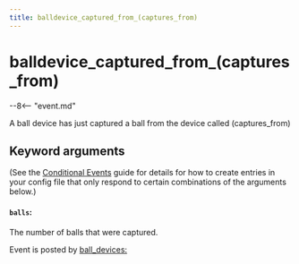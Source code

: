 ```yaml
---
title: balldevice_captured_from_(captures_from)
---
```


# balldevice_captured_from_(captures_from)


--8<-- "event.md"

A ball device has just captured a ball from the device called
(captures_from)

## Keyword arguments

(See the [Conditional Events](overview/conditional.md)
guide for details for how to create entries in your config file that
only respond to certain combinations of the arguments below.)

#### `balls`:

The number of balls that were captured.

Event is posted by [ball_devices:](../config/ball_devices.md)
